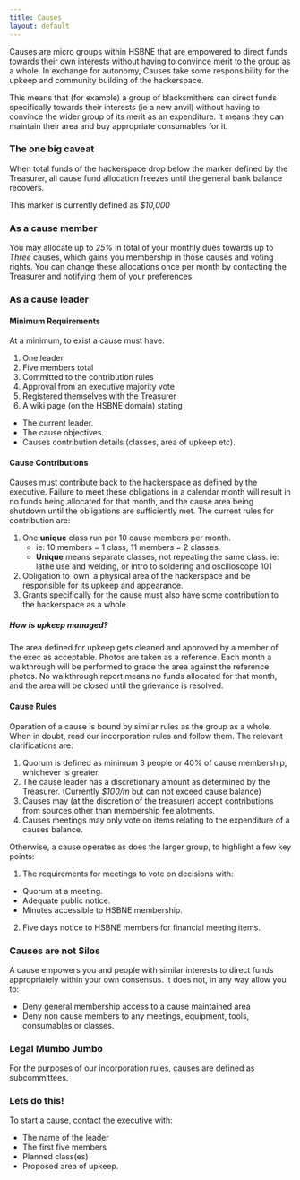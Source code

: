 ```yaml
---
title: Causes
layout: default
---
```


Causes are micro groups within HSBNE that are empowered to direct funds towards
their own interests without having to convince merit to the group as a whole. In
exchange for autonomy, Causes take some responsibility for the upkeep and
community building of the hackerspace.

This means that (for example) a group of blacksmithers can direct funds
specifically towards their interests (ie a new anvil) without having to convince
the wider group of its merit as an expenditure. It means they can maintain their
area and buy appropriate consumables for it.

### The one big caveat

When total funds of the hackerspace drop below the marker defined by the
Treasurer, all cause fund allocation freezes until the general bank balance
recovers.

This marker is currently defined as *$10,000*

### As a cause member

You may allocate up to *25%* in total of your monthly dues towards up to *Three*
causes, which gains you membership in those causes and voting rights. You can
change these allocations once per month by contacting the Treasurer and notifying
them of your preferences.

### As a cause leader

#### Minimum Requirements

At a minimum, to exist a cause must have:

1. One leader
2. Five members total
3. Committed to the contribution rules
4. Approval from an executive majority vote
5. Registered themselves with the Treasurer
6. A wiki page (on the HSBNE domain) stating
  * The current leader.
  * The cause objectives.
  * Causes contribution details (classes, area of upkeep etc).

#### Cause Contributions

Causes must contribute back to the hackerspace as defined by the executive.
Failure to meet these obligations in a calendar month will result in no funds
being allocated for that month, and the cause area being shutdown until the
obligations are sufficiently met. The current rules for contribution are:

1. One **unique** class run per 10 cause members per month.
   * ie: 10 members = 1 class, 11 members = 2 classes.
   * **Unique** means separate classes, not repeating the same class. ie: lathe
     use and welding, or intro to soldering and oscilloscope 101
2. Obligation to ‘own’ a physical area of the hackerspace and be responsible for
   its upkeep and appearance.
3. Grants specifically for the cause must also have some contribution to the
   hackerspace as a whole.

##### How is upkeep managed?

The area defined for upkeep gets cleaned and approved by a member of the exec as
acceptable. Photos are taken as a reference. Each month a walkthrough will be
performed to grade the area against the reference photos. No walkthrough report
means no funds allocated for that month, and the area will be closed until the
grievance is resolved.

#### Cause Rules

Operation of a cause is bound by similar rules as the group as a whole. When in
doubt, read our incorporation rules and follow them. The relevant clarifications
are:

1. Quorum is defined as minimum 3 people or 40% of cause membership, whichever
   is greater.
2. The cause leader has a discretionary amount as determined by the Treasurer.
   (Currently *$100/m* but can not exceed cause balance)
3. Causes may (at the discretion of the treasurer) accept contributions from
   sources other than membership fee alotments.
4. Causes meetings may only vote on items relating to the expenditure of a
   causes balance.

Otherwise, a cause operates as does the larger group, to highlight a few key
points:

1. The requirements for meetings to vote on decisions with:
  * Quorum at a meeting.
  * Adequate public notice.
  * Minutes accessible to HSBNE membership.
2. Five days notice to HSBNE members for financial meeting items.

### Causes are not Silos

A cause empowers you and people with similar interests to direct funds
appropriately within your own consensus. It does not, in any way allow you to:

* Deny general membership access to a cause maintained area
* Deny non cause members to any meetings, equipment, tools, consumables or classes.

### Legal Mumbo Jumbo

For the purposes of our incorporation rules, causes are defined as
subcommittees.

### Lets do this!

To start a cause, [contact the executive](mailto:executive@hsbne.org) with:

* The name of the leader
* The first five members
* Planned class(es)
* Proposed area of upkeep.

